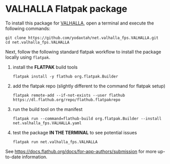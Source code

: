 # VALHALLA Flatpak package

To install this package for [VALHALLA](https://github.com/project-valhalla/main), open a terminal and execute the following commands:

```
git clone https://github.com/yodaxtah/net.valhalla_fps.VALHALLA.git
cd net.valhalla_fps.VALHALLA
```

Next, follow the following standard flatpak workflow to install the package locally using `flatpak`.

1. install the **FLATPAK** build tools 
   ```
   flatpak install -y flathub org.flatpak.Builder
   ```

1. add the flatpak repo (slightly different to the command for flatpak setup)
   ```
   flatpak remote-add --if-not-exists --user flathub https://dl.flathub.org/repo/flathub.flatpakrepo
   ```

1. run the build tool on the manifest
   ```
   flatpak run --command=flathub-build org.flatpak.Builder --install net.valhalla_fps.VALHALLA.yaml
   ```

1. test the package **IN THE TERMINAL** to see potential issues
   ```
   flatpak run net.valhalla_fps.VALHALLA
   ```

See https://docs.flathub.org/docs/for-app-authors/submission for more up-to-date information.
